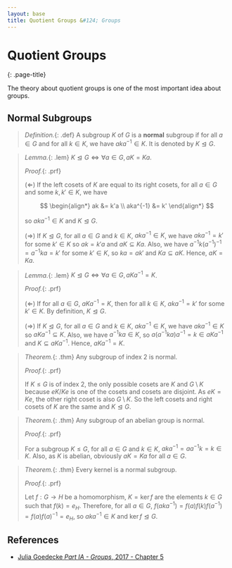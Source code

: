 ```yaml
---
layout: base
title: Quotient Groups &#124; Groups
---
```


# Quotient Groups
{: .page-title}

The theory about quotient groups is one of the most important idea about groups.

## Normal Subgroups

> *Definition.*{: .def}
> A subgroup $K$ of $G$ is a **normal** subgroup if for all $a \in G$ and for all $k \in K$, we have $aka^{-1} \in K$.
> It is denoted by $K \trianglelefteq G$.

> *Lemma.*{: .lem}
> $K \trianglelefteq G \iff \forall a \in G, aK = Ka$.
>
> *Proof.*{: .prf}
>
> ($\Leftarrow$) If the left cosets of $K$ are equal to its right cosets,
> for all $a \in G$ and some $k, k' \in K$, we have
>
> $$
  \begin{align*}
  ak &= k'a \\
  aka^{-1} &= k'
  \end{align*}
  $$
>
> so $aka^{-1} \in K$ and $K \trianglelefteq G$.
>
> ($\Rightarrow$) If $K \trianglelefteq G$, for all $a \in G$ and $k \in K$, $aka^{-1} \in K$,
> we have $aka^{-1} = k'$ for some $k' \in K$ so $ak = k'a$ and $aK \subseteq Ka$.
> Also, we have $a^{-1}k(a^{-1})^{-1} = a^{-1}ka = k'$ for some $k' \in K$, so $ka = ak'$ and $Ka \subseteq aK$.
> Hence, $aK = Ka$.

> *Lemma.*{: .lem}
> $K \trianglelefteq G \iff \forall a \in G, aKa^{-1} = K$.
>
> *Proof.*{: .prf}
>
> ($\Leftarrow$) If for all $a \in G$, $aKa^{-1} = K$,
> then for all $k \in K$, $aka^{-1} = k'$ for some $k' \in K$. By definition, $K \trianglelefteq G$.
>
> ($\Rightarrow$) If $K \trianglelefteq G$, for all $a \in G$ and $k \in K$, $aka^{-1} \in K$,
> we have $aka^{-1} \in K$ so $aKa^{-1} \subseteq K$.
> Also, we have $a^{-1}ka \in K$, so $a(a^{-1}ka)a^{-1} = k \in aKa^{-1}$ and $K \subseteq aKa^{-1}$.
> Hence, $aKa^{-1} = K$.

> *Theorem.*{: .thm}
> Any subgroup of index $2$ is normal.
>
> *Proof.*{: .prf}
>
> If $K \le G$ is of index $2$, the only possible cosets are $K$ and $G \setminus K$ because $eK$/$Ke$ is one of the cosets and cosets are disjoint.
> As $eK = Ke$, the other right coset is also $G \setminus K$. So the left cosets and right cosets of $K$ are the same and $K \trianglelefteq G$.

> *Theorem.*{: .thm}
> Any subgroup of an abelian group is normal.
>
> *Proof.*{: .prf}
>
> For a subgroup $K \le G$, for all $a \in G$ and $k \in K$, $aka^{-1} = aa^{-1}k = k \in K$.
> Also, as $K$ is abelian, obviously $aK = Ka$ for all $a \in G$.

> *Theorem.*{: .thm}
> Every kernel is a normal subgroup.
>
> *Proof.*{: .prf}
>
> Let $f: G \to H$ be a homomorphism, $K = \ker f$ are the elements $k \in G$ such that $f(k) = e_H$.
> Therefore, for all $a \in G$, $f(aka^{-1}) = f(a)f(k)f(a^{-1}) = f(a)f(a)^{-1} = e_H$, so $aka^{-1} \in K$ and $\ker f \trianglelefteq G$.

## References

* [Julia Goedecke _Part IA - Groups_, 2017 - Chapter 5](https://www.julia-goedecke.de/pdf/GroupsNotes.pdf)
